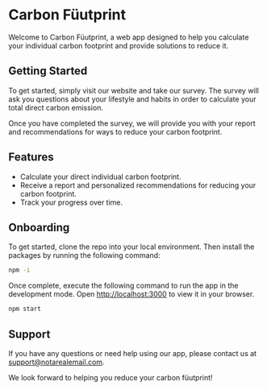 # Carbon Füutprint

Welcome to Carbon Füutprint, a web app designed to help you calculate your individual carbon footprint and provide solutions to reduce it.

## Getting Started

To get started, simply visit our website and take our survey. The survey will ask you questions about your lifestyle and habits in order to calculate your total direct carbon emission.

Once you have completed the survey, we will provide you with your report and recommendations for ways to reduce your carbon footprint.

## Features

- Calculate your direct individual carbon footprint.
- Receive a report and personalized recommendations for reducing your carbon footprint.
- Track your progress over time.

## Onboarding

To get started, clone the repo into your local environment. Then install the packages by running the following command:

```bash
npm -i
```

Once complete, execute the following command to run the app in the development mode. Open [http://localhost:3000](http://localhost:3000) to view it in your browser.

```bash
npm start
```

## Support

If you have any questions or need help using our app, please contact us at support@notarealemail.com.

We look forward to helping you reduce your carbon füutprint!
